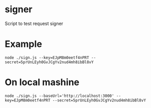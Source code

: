 # signer
Script to test request signer


# Example

`node ./sign.js --key=EJpM8m0eetf4nPRT --secret=5prUnLEyh0GvJCgYv2nud4mh8ibBl8vY`

# On local mashine

`node ./sign.js --baseUrl='http://localhost:3000' --key=EJpM8m0eetf4nPRT --secret=5prUnLEyh0GvJCgYv2nud4mh8ibBl8vY`

